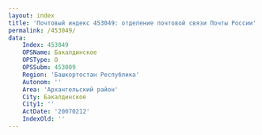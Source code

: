 ```yaml
---
layout: index
title: 'Почтовый индекс 453049: отделение почтовой связи Почты России'
permalink: /453049/
data:
    Index: 453049
    OPSName: Бакалдинское
    OPSType: О
    OPSSubm: 453009
    Region: 'Башкортостан Республика'
    Autonom: ''
    Area: 'Архангельский район'
    City: Бакалдинское
    City1: ''
    ActDate: '20070212'
    IndexOld: ''
---
```

